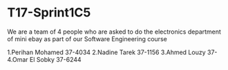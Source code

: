 # T17-Sprint1C5

We are a team of 4 people who are asked to do the electronics department of mini ebay as part of our Software Engineering course

1.Perihan Mohamed 37-4034
2.Nadine Tarek 37-1156
3.Ahmed Louzy 37-
4.Omar El Sobky 37-6244
